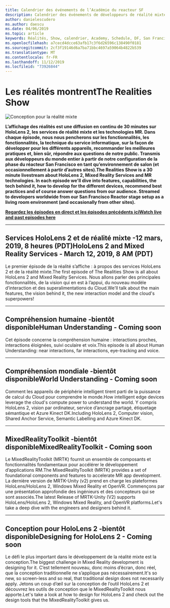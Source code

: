 ```yaml
---
title: Calendrier des événements de l’Académie du reacteur SF
description: Calendrier des événements de développeurs de réalité mixte au niveau du réacteur à San Francisco.
author: danielescudero
ms.author: daescu
ms.date: 04/06/2019
ms.topic: article
keywords: Réalités, Show, calendrier, Academy, Schedule, DF, San Francisco, réacteur
ms.openlocfilehash: a7cecd4dcce63afb17c3f6d26596c138490f0181
ms.sourcegitcommit: 2cf3f19146d6a7ba71bbc4697a59064b4822b539
ms.translationtype: MT
ms.contentlocale: fr-FR
ms.lasthandoff: 11/12/2019
ms.locfileid: "73926844"
---
```

# <a name="the-realities-show"></a><span data-ttu-id="351fa-104">Les réalités montrent</span><span class="sxs-lookup"><span data-stu-id="351fa-104">The Realities Show</span></span>
![Conception pour la réalité mixte](images/therealitiesshow.jpg)

<span data-ttu-id="351fa-106">**L’affichage des réalités est une diffusion en continu de 30 minutes sur HoloLens 2, les services de réalité mixte et les technologies MR. Dans chaque épisode, nous nous pencherons sur les fonctionnalités, les fonctionnalités, la technique du service informatique, sur la façon de développer pour les différents appareils, recommander les meilleures pratiques et, bien sûr, répondre aux questions de notre public. Transmis aux développeurs du monde entier à partir de notre configuration de la phase du réacteur San Francisco en tant qu’environnement de salon (et occasionnellement à partir d’autres sites).**</span><span class="sxs-lookup"><span data-stu-id="351fa-106">**The Realities Show is a 30 minute livestream about HoloLens 2, Mixed Reality Services and MR technologies. In each episode we'll dive into features, capabilities, the tech behind it, how to develop for the different devices, recommend best practices and of course answer questions from our audience. Streamed to developers worldwide from our San Francisco Reactor stage setup as a living room environment (and occasionally from other sites).**</span></span>

<span data-ttu-id="351fa-107">**[Regardez les épisodes en direct et les épisodes précédents ici](https://aka.ms/trs)**</span><span class="sxs-lookup"><span data-stu-id="351fa-107">**[Watch live and past episodes here](https://aka.ms/trs)**</span></span>
___

## <a name="hololens-2-and-mixed-reality-services---march-12-2019-8-am-pdt"></a><span data-ttu-id="351fa-108">**Services HoloLens 2 et de réalité mixte** -12 mars, 2019, 8 heures (PDT)</span><span class="sxs-lookup"><span data-stu-id="351fa-108">**HoloLens 2 and Mixed Reality Services** - March 12, 2019, 8 AM (PDT)</span></span>
<span data-ttu-id="351fa-109">Le premier épisode de la réalité s’affiche : à propos des services HoloLens 2 et de la réalité mixte.</span><span class="sxs-lookup"><span data-stu-id="351fa-109">The first episode of The Realities Show is all about HoloLens 2 and Mixed Reality Services.</span></span> <span data-ttu-id="351fa-110">Nous allons parler des principales fonctionnalités, de la vision qui en est à l’appui, du nouveau modèle d’interaction et des superalimentations du Cloud.</span><span class="sxs-lookup"><span data-stu-id="351fa-110">We'll talk about the main features, the vision behind it, the new interaction model and the cloud's superpowers!</span></span>

___

## <a name="human-understanding---coming-soon"></a><span data-ttu-id="351fa-111">**Compréhension humaine** -bientôt disponible</span><span class="sxs-lookup"><span data-stu-id="351fa-111">**Human Understanding** - Coming soon</span></span>
<span data-ttu-id="351fa-112">Cet épisode concerne la compréhension humaine : interactions proches, interactions éloignées, suivi oculaire et voix.</span><span class="sxs-lookup"><span data-stu-id="351fa-112">This episode is all about Human Understanding: near interactions, far interactions, eye-tracking and voice.</span></span>

___
## <a name="world-understanding---coming-soon"></a><span data-ttu-id="351fa-113">**Compréhension mondiale** -bientôt disponible</span><span class="sxs-lookup"><span data-stu-id="351fa-113">**World Understanding** - Coming soon</span></span>
<span data-ttu-id="351fa-114">Comment les appareils de périphérie intelligent tirent parti de la puissance de calcul du Cloud pour comprendre le monde.</span><span class="sxs-lookup"><span data-stu-id="351fa-114">How intelligent edge devices leverage the cloud's compute power to understand the world.</span></span> <span data-ttu-id="351fa-115">Y compris HoloLens 2, vision par ordinateur, service d’ancrage partagé, étiquetage sémantique et Azure Kinect DK.</span><span class="sxs-lookup"><span data-stu-id="351fa-115">Including HoloLens 2, Computer vision, Shared Anchor Service, Semantic Labelling and Azure Kinect DK.</span></span>

___
## <a name="mixedrealitytoolkit---coming-soon"></a><span data-ttu-id="351fa-116">**MixedRealityToolkit** -bientôt disponible</span><span class="sxs-lookup"><span data-stu-id="351fa-116">**MixedRealityToolkit** - Coming soon</span></span>
<span data-ttu-id="351fa-117">Le MixedRealityToolkit (MRTK) fournit un ensemble de composants et fonctionnalités fondamentaux pour accélérer le développement d’applications RM.</span><span class="sxs-lookup"><span data-stu-id="351fa-117">The MixedRealityToolkit (MRTK) provides a set of foundational components and features to accelerate MR app development.</span></span> <span data-ttu-id="351fa-118">La dernière version de MRTK-Unity (v2) prend en charge les plateformes HoloLens/HoloLens 2, Windows Mixed Reality et OpenVR. Commençons par une présentation approfondie des ingénieurs et des concepteurs qui se sont associés.</span><span class="sxs-lookup"><span data-stu-id="351fa-118">The latest Release of MRTK-Unity (V2) supports HoloLens/HoloLens 2, Windows Mixed Reality, and OpenVR platforms.Let's take a deep dive with the engineers and designers behind it.</span></span>

___
## <a name="designing-for-hololens-2---coming-soon"></a><span data-ttu-id="351fa-119">**Conception pour HoloLens 2** -bientôt disponible</span><span class="sxs-lookup"><span data-stu-id="351fa-119">**Designing for HoloLens 2** - Coming soon</span></span>
<span data-ttu-id="351fa-120">Le défi le plus important dans le développement de la réalité mixte est la conception.</span><span class="sxs-lookup"><span data-stu-id="351fa-120">The biggest challenge in Mixed Reality development is designing for it.</span></span> <span data-ttu-id="351fa-121">C’est tellement nouveau, donc moins d’écran, donc réel, que la conception traditionnelle ne s’applique pas nécessairement.</span><span class="sxs-lookup"><span data-stu-id="351fa-121">It's so new, so screen-less and so real, that traditional design does not necessarily apply.</span></span> <span data-ttu-id="351fa-122">Jetons un coup d’œil sur la conception de l’outil HoloLens 2 et découvrez les outils de conception que le MixedRealityToolkit nous apporte.</span><span class="sxs-lookup"><span data-stu-id="351fa-122">Let's take a look at how to design for HoloLens 2 and check out the design tools that the MixedRealityToolkit gives us.</span></span>


